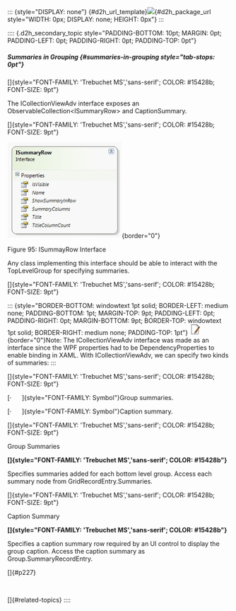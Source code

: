 ::: {style="DISPLAY: none"}
[](ms-xhelp:///?Id=d2h_url_template){#d2h_url_template}![](!package_url!){#d2h_package_url style="WIDTH: 0px; DISPLAY: none; HEIGHT: 0px"}
:::

:::: {.d2h_secondary_topic style="PADDING-BOTTOM: 10pt; MARGIN: 0pt; PADDING-LEFT: 0pt; PADDING-RIGHT: 0pt; PADDING-TOP: 0pt"}
##### Summaries in Grouping {#summaries-in-grouping style="tab-stops: 0pt"}

[]{style="FONT-FAMILY: 'Trebuchet MS','sans-serif'; COLOR: #15428b; FONT-SIZE: 9pt"} 

The ICollectionViewAdv interface exposes an ObservableCollection\<ISummaryRow\> and CaptionSummary.

[]{style="FONT-FAMILY: 'Trebuchet MS','sans-serif'; COLOR: #15428b; FONT-SIZE: 9pt"} 

![](ImagesExt/image61_168.jpg){border="0"}

Figure 95: ISummayRow Interface

Any class implementing this interface should be able to interact with the TopLevelGroup for specifying summaries.

[]{style="FONT-FAMILY: 'Trebuchet MS','sans-serif'; COLOR: #15428b; FONT-SIZE: 9pt"} 

::: {style="BORDER-BOTTOM: windowtext 1pt solid; BORDER-LEFT: medium none; PADDING-BOTTOM: 1pt; MARGIN-TOP: 9pt; PADDING-LEFT: 0pt; PADDING-RIGHT: 0pt; MARGIN-BOTTOM: 9pt; BORDER-TOP: windowtext 1pt solid; BORDER-RIGHT: medium none; PADDING-TOP: 1pt"}
![](ImagesExt/image61_4.jpg){border="0"}Note: The ICollectionViewAdv interface was made as an interface since the WPF properties had to be DependencyProperties to enable binding in XAML. With ICollectionViewAdv, we can specify two kinds of summaries:
:::

[]{style="FONT-FAMILY: 'Trebuchet MS','sans-serif'; COLOR: #15428b; FONT-SIZE: 9pt"} 

[·      ]{style="FONT-FAMILY: Symbol"}Group summaries.

[·      ]{style="FONT-FAMILY: Symbol"}Caption summary.

[]{style="FONT-FAMILY: 'Trebuchet MS','sans-serif'; COLOR: #15428b; FONT-SIZE: 9pt"} 

Group Summaries

**[]{style="FONT-FAMILY: 'Trebuchet MS','sans-serif'; COLOR: #15428b"}** 

Specifies summaries added for each bottom level group. Access each summary node from GridRecordEntry.Summaries.

[]{style="FONT-FAMILY: 'Trebuchet MS','sans-serif'; COLOR: #15428b; FONT-SIZE: 9pt"} 

Caption Summary

**[]{style="FONT-FAMILY: 'Trebuchet MS','sans-serif'; COLOR: #15428b"}** 

Specifies a caption summary row required by an UI control to display the group caption. Access the caption summary as Group.SummaryRecordEntry.

[]{#p227} 

 

[]{#related-topics}
::::
